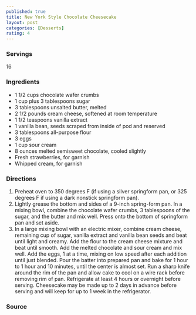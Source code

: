 ```yaml
---
published: true
title: New York Style Chocolate Cheesecake
layout: post
categories: [Desserts]
rating: 4
---
```

### Servings
16

### Ingredients
- 1 1/2 cups chocolate wafer crumbs
- 1 cup plus 3 tablespoons sugar
- 3 tablespoons unsalted butter, melted
- 2 1/2 pounds cream cheese, softened at room temperature
- 1 1/2 teaspoons vanilla extract
- 1 vanilla bean, seeds scraped from inside of pod and reserved
- 3 tablespoons all-purpose flour
- 3 eggs
- 1 cup sour cream
- 8 ounces melted semisweet chocolate, cooled slightly
- Fresh strawberries, for garnish
- Whipped cream, for garnish

### Directions
1. Preheat oven to 350 degrees F (if using a silver springform pan, or 325 degrees F if using a dark nonstick springform pan).
2. Lightly grease the bottom and sides of a 9-inch spring-form pan. In a mixing bowl, combine the chocolate wafer crumbs, 3 tablespoons of the sugar, and the butter and mix well. Press onto the bottom of springform pan and set aside.
3. In a large mixing bowl with an electric mixer, combine cream cheese, remaining cup of sugar, vanilla extract and vanilla bean seeds and beat until light and creamy. Add the flour to the cream cheese mixture and beat until smooth. Add the melted chocolate and sour cream and mix well. Add the eggs, 1 at a time, mixing on low speed after each addition until just blended. Pour the batter into prepared pan and bake for 1 hour to 1 hour and 10 minutes, until the center is almost set. Run a sharp knife around the rim of the pan and allow cake to cool on a wire rack before removing rim of pan. Refrigerate at least 4 hours or overnight before serving. Cheesecake may be made up to 2 days in advance before serving and will keep for up to 1 week in the refrigerator.

### Source


